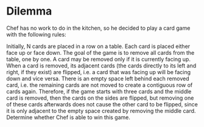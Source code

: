 # Dilemma

Chef has no work to do in the kitchen, so he decided to play a card game with the following rules:

Initially, N cards are placed in a row on a table. Each card is placed either face up or face down.
The goal of the game is to remove all cards from the table, one by one.
A card may be removed only if it is currently facing up.
When a card is removed, its adjacent cards (the cards directly to its left and right, if they exist) are flipped, i.e. a card that was facing up will be facing down and vice versa.
There is an empty space left behind each removed card, i.e. the remaining cards are not moved to create a contiguous row of cards again. Therefore, if the game starts with three cards and the middle card is removed, then the cards on the sides are flipped, but removing one of these cards afterwards does not cause the other card to be flipped, since it is only adjacent to the empty space created by removing the middle card.
Determine whether Chef is able to win this game.
